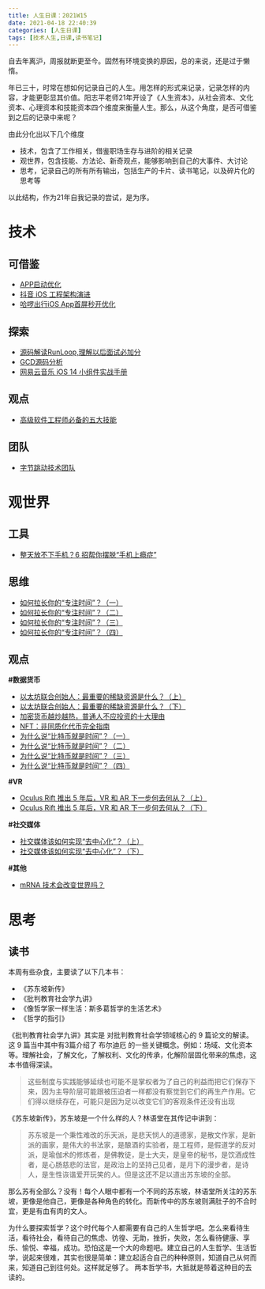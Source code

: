 ```yaml
---
title: 人生日课：2021W15
date: 2021-04-18 22:40:39
categories: [人生日课]
tags: [技术人生,日课,读书笔记]
---
```


自去年离沪，周报就断更至今。固然有环境变换的原因，总的来说，还是过于懒惰。

年已三十，时常在想如何记录自己的人生。用怎样的形式来记录，记录怎样的内容，才能更彰显其价值。阳志平老师21年开设了《人生资本》，从社会资本、文化资本、心理资本和技能资本四个维度来衡量人生。那么，从这个角度，是否可借鉴到之后的记录中来呢？

由此分化出以下几个维度

- 技术，包含了工作相关，借鉴职场生存与进阶的相关记录
- 观世界，包含技能、方法论、新奇观点，能够影响到自己的大事件、大讨论
- 思考，记录自己的所有所有输出，包括生产的卡片、读书笔记，以及碎片化的思考等

以此结构，作为21年自我记录的尝试，是为序。

<!-- more -->

# 技术

## 可借鉴

- [APP启动优化](https://juejin.cn/post/6950184278756065293#heading-15)
- [抖音 iOS 工程架构演进](https://www.toutiao.com/a6950231983557575205/?tt_from=weixin&utm_campaign=client_share&wxshare_count=1&timestamp=1618284915&app=news_article_social&utm_source=weixin&utm_medium=toutiao_ios&use_new_style=1&req_id=2021041311351401021204203022019316&share_token=67A5F5E0-1C08-4EA9-BAB2-D0248961B567&group_id=6950231983557575205&wid=1618285120541)
- [哈啰出行iOS App首屏秒开优化](https://juejin.cn/post/6948990967324082183?utm_source=gold_browser_extension)

## 探索

- [源码解读RunLoop,理解以后面试必加分](https://juejin.cn/post/6950502345637625864?utm_source=gold_browser_extension)
- [GCD源码分析](https://juejin.cn/post/6950170269205921828?utm_source=gold_browser_extension)
- [网易云音乐 iOS 14 小组件实战手册](https://juejin.cn/post/6887759096506744840)

## 观点

- [高级软件工程师必备的五大技能](https://36kr.com/p/1174783047975172)

## 团队

- [字节跳动技术团队](https://www.toutiao.com/c/user/token/MS4wLjABAAAAVKlHQZBJGZmdsWK7YD2J35tCaIoSsZnMTKNkAzw6qEE/)

# 观世界

## 工具

- [整天放不下手机？6 招帮你摆脱“手机上瘾症”](https://36kr.com/p/1176439895769344)

## 思维

- [如何拉长你的“专注时间”？（一）](https://36kr.com/p/1160523094656134)
- [如何拉长你的“专注时间”？（二）](https://36kr.com/p/1160528464577672)
- [如何拉长你的“专注时间”？（三）](https://36kr.com/p/1160534107423877)
- [如何拉长你的“专注时间”？（四）](https://36kr.com/p/1160537306105218)

## 观点

**#数据货币**

- [以太坊联合创始人：最重要的稀缺资源是什么？（上）](https://36kr.com/p/1177559916036355)
- [以太坊联合创始人：最重要的稀缺资源是什么？（下）](https://36kr.com/p/1177571783000329)
- [加密货币越炒越热，普通人不应投资的十大理由](https://36kr.com/p/1176995764551939)
- [NFT：非同质化代币完全指南](https://36kr.com/p/1168498032428169)
- [为什么说“比特币就是时间”？（一）](https://36kr.com/p/1168933859263873)
- [为什么说“比特币就是时间”？（二）](https://36kr.com/p/1168954254918788)
- [为什么说“比特币就是时间”？（三）](https://36kr.com/p/1168960166413447)
- [为什么说“比特币就是时间”？（四）](https://36kr.com/p/1168963164587137)

**#VR**

- [Oculus Rift 推出 5 年后，VR 和 AR 下一步何去何从？（上）](https://36kr.com/p/1172756663922050)
- [Oculus Rift 推出 5 年后，VR 和 AR 下一步何去何从？（下）](https://36kr.com/p/1172795934763648)

**#社交媒体**

- [社交媒体该如何实现“去中心化”？（上）](https://36kr.com/p/1158855680411010)
- [社交媒体该如何实现“去中心化”？（下）](https://36kr.com/p/1158855727318407)

**#其他**

- [mRNA 技术会改变世界吗？](https://36kr.com/p/1164843658331273)

# 思考

## 读书

本周有些杂食，主要读了以下几本书：
- 《苏东坡新传》
- 《批判教育社会学九讲》
- 《像哲学家一样生活：斯多葛哲学的生活艺术》
- 《哲学的指引》

《批判教育社会学九讲》其实是 对批判教育社会学领域核心的 9 篇论文的解读。这 9 篇当中其中有3篇介绍了 布尔迪厄 的一些关键概念。例如：场域、文化资本等。理解社会，了解文化，了解权利、文化的传承，化解阶层固化带来的焦虑，这本书值得深读。

> 这些制度与实践能够延续也可能不是掌权者为了自己的利益而把它们保存下来，因为主导阶层可能跟被压迫者一样都没有察觉到它们的再生产作用。它们得以继续存在，可能只是因为足以改变它们的客观条件还没有出现

《苏东坡新传》，苏东坡是一个什么样的人？林语堂在其传记中讲到：

> 苏东坡是一个秉性难改的乐天派，是悲天悯人的道德家，是散文作家，是新派的画家，是伟大的书法家，是酿酒的实验者，是工程师，是假道学的反对派，是瑜伽术的修炼者，是佛教徒，是士大夫，是皇帝的秘书，是饮酒成性者，是心肠慈悲的法官，是政治上的坚持己见者，是月下的漫步者，是诗人，是生性诙谐爱开玩笑的人。但是这还不足以道出苏东坡的全部。

那么苏有全部么？没有！每个人眼中都有一个不同的苏东坡，林语堂所关注的苏东坡，更像是他自己，更像是各种角色的转化。而新传中的苏东坡则满肚子的不合时宜，更是有血有肉的文人。

为什么要探索哲学？这个时代每个人都需要有自己的人生哲学吧。怎么来看待生活，看待社会，看待自己的焦虑、彷徨、无助，挫折，失败，怎么看待健康、享乐、愉悦、幸福，成功。恐怕这是一个大的命题吧。建立自己的人生哲学、生活哲学，说起来很难，其实也很是简单：建立起适合自己的种种原则，知道自己从何而来，知道自己到往何处。这样就足够了。
两本哲学书，大抵就是带着这种目的去读的。
